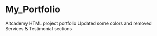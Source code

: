 # My_Portfolio
Altcademy HTML project portfolio
Updated some colors and removed Services & Testimonial sections